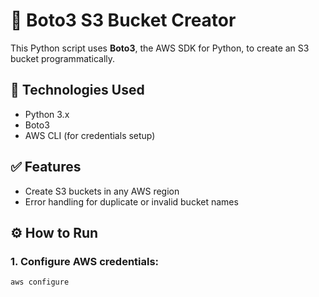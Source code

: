 # 🚀 Boto3 S3 Bucket Creator

This Python script uses **Boto3**, the AWS SDK for Python, to create an S3 bucket programmatically.

## 🧰 Technologies Used

- Python 3.x
- Boto3
- AWS CLI (for credentials setup)

## ✅ Features

- Create S3 buckets in any AWS region
- Error handling for duplicate or invalid bucket names

## ⚙️ How to Run

### 1. Configure AWS credentials:
```bash
aws configure
